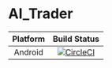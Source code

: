 # AI_Trader

| Platform         | Build Status |
|:----------------:|:------------:|
| Android          | [![CircleCI](https://circleci.com/gh/Hortensie/AI_Trader.svg?style=shield)](https://circleci.com/gh/Hortensie/AI_Trader) |
